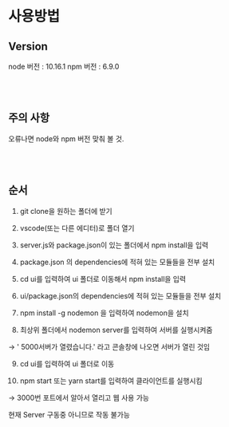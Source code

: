 # 사용방법

## Version

node 버전 : 10.16.1
npm 버전 : 6.9.0

<br> </br>

## 주의 사항 
오류나면 node와 npm 버전 맞춰 볼 것.

<br> </br>

## 순서
1. git clone을 원하는 폴더에 받기

2. vscode(또는 다른 에디터)로 폴더 열기

3. server.js와 package.json이 있는 폴더에서 npm install을 입력

4. package.json 의 dependencies에 적혀 있는 모듈들을 전부 설치

5. cd ui를 입력하여 ui 폴더로 이동해서 npm install을 입력

6. ui/package.json의 dependencies에 적혀 있는 모듈들을 전부 설치

7. npm install -g nodemon 을 입력하여 nodemon을 설치

8. 최상위 폴더에서 nodemon server를 입력하여 서버를 실행시켜줌

→ ' 5000서버가 열렸습니다.'  라고 콘솔창에 나오면 서버가 열린 것임

9. cd ui를 입력하여 ui 폴더로 이동

10. npm start 또는 yarn start를 입력하여 클라이언트를 실행시킴

→ 3000번 포트에서 알아서 열리고 웹 사용 가능


현재 Server 구동중 아니므로 작동 불가능 
